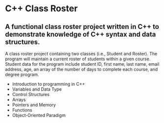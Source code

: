 # C++ Class Roster

## A functional class roster project written in C++ to demonstrate knowledge of C++ syntax and data structures.

A class roster project containing two classes (i.e., Student and Roster). The program will maintain a current roster of students within a given course. Student data for the program include student ID, first name, last name, email address, age, an array of the number of days to complete each course, and degree program.

* Introduction to programming in C++
* Variables and Data Type
* Control Structures
* Arrays
* Pointers and Memory
* Functions
* Object-Oriented Paradigm
